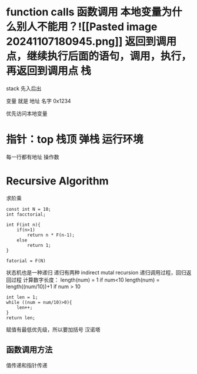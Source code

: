 function calls 函数调用
	本地变量为什么别人不能用？![[Pasted image 20241107180945.png]]
	返回到调用点，继续执行后面的语句，调用，执行，再返回到调用点
栈
=
stack
先入后出

变量 就是 地址 名字
0x1234

优先访问本地变量

指针：top 栈顶
弹栈
运行环境
=
每一行都有地址
操作数

Recursive Algorithm
=
求阶乘
```
const int N = 10;
int facctorial;

int F(int n){
	if(n>1)
		return n * F(n-1);
	else
		return 1;
}

fatorial = F(N)
```
状态机也是一种递归
递归有两种
indirect 
mutal recursion
递归调用过程，回归返回过程 
计算数字长度：
length(num) = 1 if num<10
length(num) = length((num/10))+1 if num > 10
```
int len = 1;
while ((num = num/10)>0){
	len++;
}
return len;
```
赋值有最低优先级，所以要加括号
汉诺塔


## 函数调用方法
值传递和指针传递